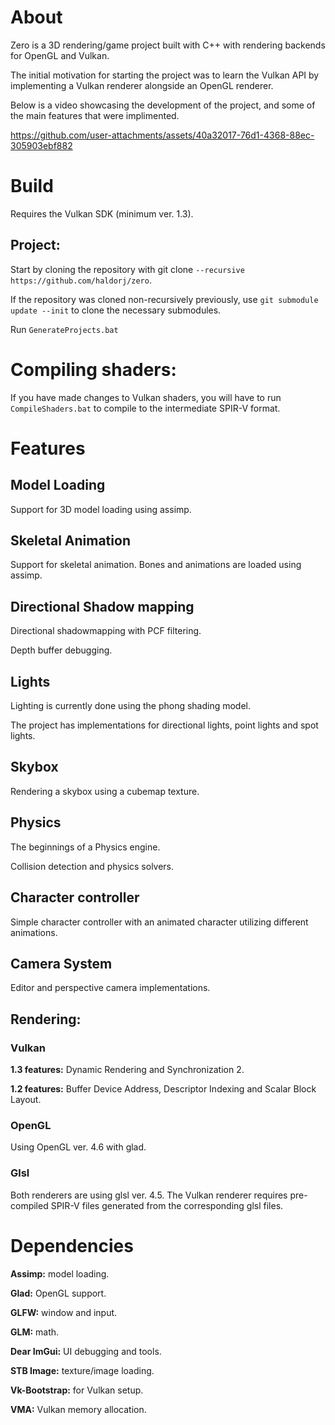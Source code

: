 # About

Zero is a 3D rendering/game project built with C++ with rendering backends for OpenGL and Vulkan.

The initial motivation for starting the project was to learn the Vulkan API by implementing a Vulkan renderer alongside an OpenGL renderer.

Below is a video showcasing the development of the project, and some of the main features that were implimented.

https://github.com/user-attachments/assets/40a32017-76d1-4368-88ec-305903ebf882

# Build

Requires the Vulkan SDK (minimum ver. 1.3).

## Project:

Start by cloning the repository with git clone ```--recursive https://github.com/haldorj/zero```.

If the repository was cloned non-recursively previously, use ```git submodule update --init``` to clone the necessary submodules.

Run ```GenerateProjects.bat```

# Compiling shaders:

If you have made changes to Vulkan shaders, you will have to run ```CompileShaders.bat``` to compile to the intermediate SPIR-V format.

# Features

## Model Loading

Support for 3D model loading using assimp.

## Skeletal Animation

Support for skeletal animation. 
Bones and animations are loaded using assimp.

## Directional Shadow mapping 

Directional shadowmapping with PCF filtering.

Depth buffer debugging.

## Lights

Lighting is currently done using the phong shading model.

The project has implementations for directional lights, point lights and spot lights.

## Skybox

Rendering a skybox using a cubemap texture. 

## Physics

The beginnings of a Physics engine. 

Collision detection and physics solvers.

## Character controller

Simple character controller with an animated character utilizing different animations. 

## Camera System

Editor and perspective camera implementations.

## Rendering:

### Vulkan

**1.3 features:**
Dynamic Rendering and Synchronization 2.

**1.2 features:** 
Buffer Device Address, Descriptor Indexing and Scalar Block Layout.

### OpenGL

Using OpenGL ver. 4.6 with glad.

### Glsl

Both renderers are using glsl ver. 4.5. The Vulkan renderer requires pre-compiled SPIR-V files generated from the corresponding glsl files.

# Dependencies

**Assimp:** model loading.

**Glad:** OpenGL support.

**GLFW:** window and input.

**GLM:** math.

**Dear ImGui:** UI debugging and tools.

**STB Image:** texture/image loading.

**Vk-Bootstrap:** for Vulkan setup.

**VMA:** Vulkan memory allocation.
